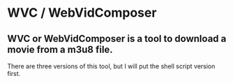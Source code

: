# WVC / WebVidComposer
WVC or WebVidComposer is a tool to download a movie from a m3u8 file.
---
There are three versions of this tool, but I will put the shell script version first.
